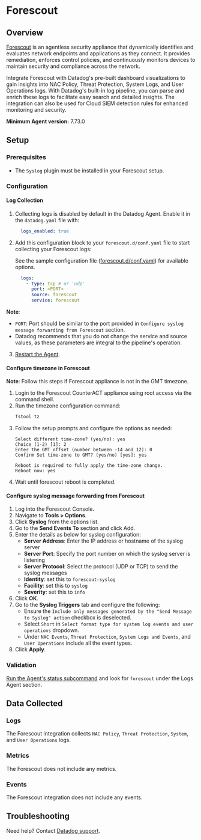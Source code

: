 # Forescout

## Overview

[Forescout][4] is an agentless security appliance that dynamically identifies and evaluates network endpoints and applications as they connect. It provides remediation, enforces control policies, and continuously monitors devices to maintain security and compliance across the network.

Integrate Forescout with Datadog's pre-built dashboard visualizations to gain insights into NAC Policy, Threat Protection, System Logs, and User Operations logs. With Datadog's built-in log pipeline, you can parse and enrich these logs to facilitate easy search and detailed insights. The integration can also be used for Cloud SIEM detection rules for enhanced monitoring and security.

**Minimum Agent version:** 7.73.0

## Setup

### Prerequisites
- The `Syslog` plugin must be installed in your Forescout setup.

### Configuration

#### Log Collection

1. Collecting logs is disabled by default in the Datadog Agent. Enable it in the `datadog.yaml` file with:

    ```yaml
      logs_enabled: true
    ```

2. Add this configuration block to your `forescout.d/conf.yaml` file to start collecting your Forescout logs:

   See the sample configuration file ([forescout.d/conf.yaml][8]) for available options.

    ```yaml
      logs:
        - type: tcp # or 'udp'
          port: <PORT>
          source: forescout
          service: forescout
    ```

**Note**:
- `PORT`: Port should be similar to the port provided in `Configure syslog message forwarding from Forescout` section.
- Datadog recommends that you do not change the service and source values, as these parameters are integral to the pipeline's operation.

3. [Restart the Agent][3].

#### Configure timezone in Forescout

**Note**: Follow this steps if Forescout appliance is not in the GMT timezone.

1. Login to the Forescout CounterACT appliance using root access via the command shell.
2. Run the timezone configuration command:
    ```sh
    fstool tz
    ```
3. Follow the setup prompts and configure the options as needed:
      ```text
      Select different time-zone? (yes/no): yes
      Choice (1-2) [1]: 2
      Enter the GMT offset (number between -14 and 12): 0
      Confirm Set time-zone to GMT? (yes/no) [yes]: yes

      Reboot is required to fully apply the time-zone change.
      Reboot now: yes
      ```
8. Wait until forescout reboot is completed.

#### Configure syslog message forwarding from Forescout
1. Log into the Forescout Console.
2. Navigate to **Tools > Options**.
3. Click **Syslog** from the options list.
4. Go to the **Send Events To** section and click Add.
5. Enter the details as below for syslog configuration:
   - **Server Address**: Enter the IP address or hostname of the syslog server
   - **Server Port**: Specify the port number on which the syslog server is listening
   - **Server Protocol**: Select the protocol (UDP or TCP) to send the syslog messages
   - **Identity**: set this to `forescout-syslog`
   - **Facility**: set this to `syslog`
   - **Severity**: set this to `info`
6. Click **OK**.
7. Go to the **Syslog Triggers** tab and configure the following:
   - Ensure the `Include only messages generated by the "Send Message to Syslog" action` checkbox is deselected.
   - Select `Short` in `Select format type for system log events and user operations` dropdown.
   - Under `NAC Events`, `Threat Protection`, `System Logs and Events`, and `User Operations` include all the event types.
8. Click **Apply**.

### Validation

[Run the Agent's status subcommand][7] and look for `forescout` under the Logs Agent section.

## Data Collected

### Logs

The Forescout integration collects `NAC Policy`, `Threat Protection`, `System`, and `User Operations` logs.

### Metrics

The Forescout does not include any metrics.

### Events

The Forescout integration does not include any events.

## Troubleshooting

Need help? Contact [Datadog support][1].

[1]: https://docs.datadoghq.com/help/
[2]: https://app.datadoghq.com/account/settings/agent/latest
[3]: https://docs.datadoghq.com/agent/guide/agent-commands/#start-stop-and-restart-the-agent
[4]: https://www.forescout.com/
[5]: https://github.com/DataDog/integrations-core/blob/master/forescout/assets/service_checks.json
[6]: https://docs.datadoghq.com/agent/guide/integration-management/?tab=linux#install
[7]: https://docs.datadoghq.com/agent/guide/agent-commands/#agent-status-and-information
[8]: https://github.com/DataDog/integrations-core/blob/master/forescout/datadog_checks/iboss/data/conf.yaml.example